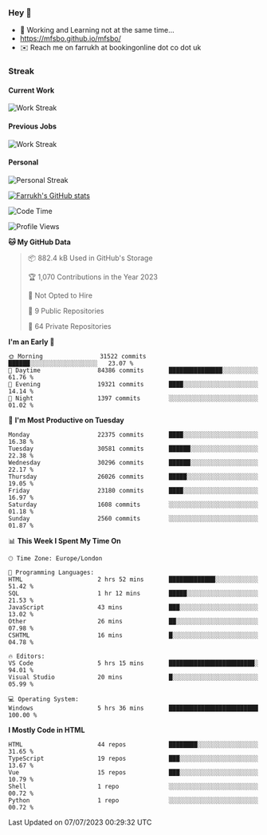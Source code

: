 ### Hey 👋

- 🏃 Working and Learning not at the same time...
- https://mfsbo.github.io/mfsbo/
- ✉️ Reach me on farrukh at bookingonline dot co dot uk

### Streak
#### Current Work
![Work Streak](https://streak-stats.demolab.com/?user=mfsbo)
#### Previous Jobs
![Work Streak](https://streak-stats.demolab.com/?user=farrukhcw)
#### Personal
![Personal Streak](https://streak-stats.demolab.com/?user=farrukhsubhani)

[![Farrukh's GitHub stats](https://github-readme-stats.vercel.app/api?username=mfsbo&hide=stars&count_private=true)](https://github.com/mfsbo/)

<!--START_SECTION:waka-->
![Code Time](http://img.shields.io/badge/Code%20Time-350%20hrs%2035%20mins-blue)

![Profile Views](http://img.shields.io/badge/Profile%20Views-0-blue)

**🐱 My GitHub Data** 

> 📦 882.4 kB Used in GitHub's Storage 
 > 
> 🏆 1,070 Contributions in the Year 2023
 > 
> 🚫 Not Opted to Hire
 > 
> 📜 9 Public Repositories 
 > 
> 🔑 64 Private Repositories 
 > 
**I'm an Early 🐤** 

```text
🌞 Morning                31522 commits       ██████░░░░░░░░░░░░░░░░░░░   23.07 % 
🌆 Daytime                84386 commits       ███████████████░░░░░░░░░░   61.76 % 
🌃 Evening                19321 commits       ████░░░░░░░░░░░░░░░░░░░░░   14.14 % 
🌙 Night                  1397 commits        ░░░░░░░░░░░░░░░░░░░░░░░░░   01.02 % 
```
📅 **I'm Most Productive on Tuesday** 

```text
Monday                   22375 commits       ████░░░░░░░░░░░░░░░░░░░░░   16.38 % 
Tuesday                  30581 commits       ██████░░░░░░░░░░░░░░░░░░░   22.38 % 
Wednesday                30296 commits       ██████░░░░░░░░░░░░░░░░░░░   22.17 % 
Thursday                 26026 commits       █████░░░░░░░░░░░░░░░░░░░░   19.05 % 
Friday                   23180 commits       ████░░░░░░░░░░░░░░░░░░░░░   16.97 % 
Saturday                 1608 commits        ░░░░░░░░░░░░░░░░░░░░░░░░░   01.18 % 
Sunday                   2560 commits        ░░░░░░░░░░░░░░░░░░░░░░░░░   01.87 % 
```


📊 **This Week I Spent My Time On** 

```text
🕑︎ Time Zone: Europe/London

💬 Programming Languages: 
HTML                     2 hrs 52 mins       █████████████░░░░░░░░░░░░   51.42 % 
SQL                      1 hr 12 mins        █████░░░░░░░░░░░░░░░░░░░░   21.53 % 
JavaScript               43 mins             ███░░░░░░░░░░░░░░░░░░░░░░   13.02 % 
Other                    26 mins             ██░░░░░░░░░░░░░░░░░░░░░░░   07.98 % 
CSHTML                   16 mins             █░░░░░░░░░░░░░░░░░░░░░░░░   04.78 % 

🔥 Editors: 
VS Code                  5 hrs 15 mins       ████████████████████████░   94.01 % 
Visual Studio            20 mins             █░░░░░░░░░░░░░░░░░░░░░░░░   05.99 % 

💻 Operating System: 
Windows                  5 hrs 36 mins       █████████████████████████   100.00 % 
```

**I Mostly Code in HTML** 

```text
HTML                     44 repos            ████████░░░░░░░░░░░░░░░░░   31.65 % 
TypeScript               19 repos            ███░░░░░░░░░░░░░░░░░░░░░░   13.67 % 
Vue                      15 repos            ███░░░░░░░░░░░░░░░░░░░░░░   10.79 % 
Shell                    1 repo              ░░░░░░░░░░░░░░░░░░░░░░░░░   00.72 % 
Python                   1 repo              ░░░░░░░░░░░░░░░░░░░░░░░░░   00.72 % 
```




 Last Updated on 07/07/2023 00:29:32 UTC
<!--END_SECTION:waka-->
<!--
**mfsbo/mfsbo** is a ✨ _special_ ✨ repository because its `README.md` (this file) appears on your GitHub profile.

Here are some ideas to get you started:

- 🔭 I’m currently working on ...
- 🌱 I’m currently learning ...
- 👯 I’m looking to collaborate on ...
- 🤔 I’m looking for help with ...
- 💬 Ask me about ...
- 📫 How to reach me: ...
- 😄 Pronouns: ...
- ⚡ Fun fact: ...
-->

